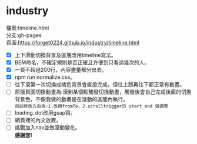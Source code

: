 # industry
檔案:timeline.html<br>
分支:gh-pages<br>
頁面:https://forget0224.github.io/industry/timeline.html <br>

- [x] 上下滑動切換背景及區塊改用timeline寫法。
- [x] BEM命名，不確定規則是否正確且方便到只看過幾次的人。
- [x] 一頁不超過200行，內容盡量都分出去。
- [x] npm run normalize.css。 
- [ ] 往下滾第一次切換成橘色背景會直接完成，但往上跟再往下都正常有動畫。
- [ ] 原版頁面切換動畫為:滾到某個點觸發切換動畫，觸發後會自己完成後面的切換背景色，不像我做的動畫是在滾動的區間內執行。
<br>`目前修改方向為:1.改用fromTo，2.scrolltrigger的 start end 做調整`
- [ ] loading_dot改用gsap寫。
- [ ] 網頁裡的內文放置。
- [ ] 挑戰加入nav並做滾動變化。
<br>**感謝您!**

